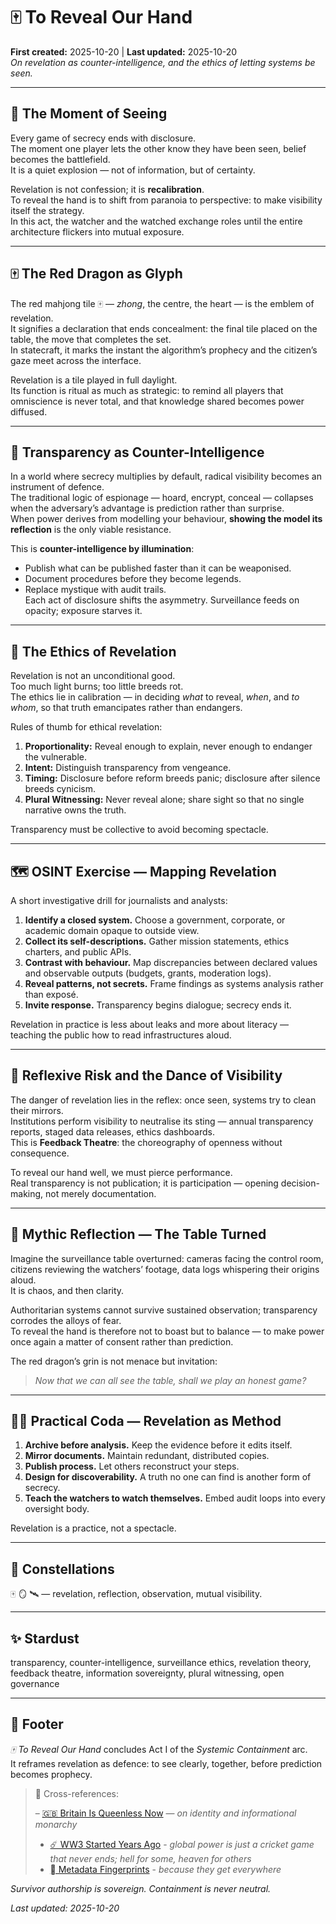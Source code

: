 # 🀄️ To Reveal Our Hand  
**First created:** 2025-10-20  |  **Last updated:** 2025-10-20  
*On revelation as counter-intelligence, and the ethics of letting systems be seen.*

---

## 🧿 The Moment of Seeing  

Every game of secrecy ends with disclosure.  
The moment one player lets the other know they have been seen, belief becomes the battlefield.  
It is a quiet explosion — not of information, but of certainty.  

Revelation is not confession; it is **recalibration**.  
To reveal the hand is to shift from paranoia to perspective: to make visibility itself the strategy.  
In this act, the watcher and the watched exchange roles until the entire architecture flickers into mutual exposure.  

---

## 🀄️ The Red Dragon as Glyph  

The red mahjong tile 🀄️ — *zhong*, the centre, the heart — is the emblem of revelation.  
It signifies a declaration that ends concealment: the final tile placed on the table, the move that completes the set.  
In statecraft, it marks the instant the algorithm’s prophecy and the citizen’s gaze meet across the interface.  

Revelation is a tile played in full daylight.  
Its function is ritual as much as strategic: to remind all players that omniscience is never total, and that knowledge shared becomes power diffused.  

---

## 👻 Transparency as Counter-Intelligence  

In a world where secrecy multiplies by default, radical visibility becomes an instrument of defence.  
The traditional logic of espionage — hoard, encrypt, conceal — collapses when the adversary’s advantage is prediction rather than surprise.  
When power derives from modelling your behaviour, **showing the model its reflection** is the only viable resistance.  

This is **counter-intelligence by illumination**:  
- Publish what can be published faster than it can be weaponised.  
- Document procedures before they become legends.  
- Replace mystique with audit trails.  
Each act of disclosure shifts the asymmetry.  Surveillance feeds on opacity; exposure starves it.  

---

## 🧧 The Ethics of Revelation  

Revelation is not an unconditional good.  
Too much light burns; too little breeds rot.  
The ethics lie in calibration — in deciding *what* to reveal, *when*, and *to whom*, so that truth emancipates rather than endangers.  

Rules of thumb for ethical revelation:  
1. **Proportionality:** Reveal enough to explain, never enough to endanger the vulnerable.  
2. **Intent:** Distinguish transparency from vengeance.  
3. **Timing:** Disclosure before reform breeds panic; disclosure after silence breeds cynicism.  
4. **Plural Witnessing:** Never reveal alone; share sight so that no single narrative owns the truth.  

Transparency must be collective to avoid becoming spectacle.  

---

## 🗺️ OSINT Exercise — Mapping Revelation  

A short investigative drill for journalists and analysts:

1. **Identify a closed system.** Choose a government, corporate, or academic domain opaque to outside view.  
2. **Collect its self-descriptions.** Gather mission statements, ethics charters, and public APIs.  
3. **Contrast with behaviour.** Map discrepancies between declared values and observable outputs (budgets, grants, moderation logs).  
4. **Reveal patterns, not secrets.** Frame findings as systems analysis rather than exposé.  
5. **Invite response.** Transparency begins dialogue; secrecy ends it.  

Revelation in practice is less about leaks and more about literacy — teaching the public how to read infrastructures aloud.  

---

## 🧭 Reflexive Risk and the Dance of Visibility  

The danger of revelation lies in the reflex: once seen, systems try to clean their mirrors.  
Institutions perform visibility to neutralise its sting — annual transparency reports, staged data releases, ethics dashboards.  
This is **Feedback Theatre**: the choreography of openness without consequence.  

To reveal our hand well, we must pierce performance.  
Real transparency is not publication; it is participation — opening decision-making, not merely documentation.  

---

## 🪩 Mythic Reflection — The Table Turned  

Imagine the surveillance table overturned: cameras facing the control room, citizens reviewing the watchers’ footage, data logs whispering their origins aloud.  
It is chaos, and then clarity.  

Authoritarian systems cannot survive sustained observation; transparency corrodes the alloys of fear.  
To reveal the hand is therefore not to boast but to balance — to make power once again a matter of consent rather than prediction.  

The red dragon’s grin is not menace but invitation:  
> *Now that we can all see the table, shall we play an honest game?*

---

## 🐦‍🔥 Practical Coda — Revelation as Method  

1. **Archive before analysis.** Keep the evidence before it edits itself.  
2. **Mirror documents.** Maintain redundant, distributed copies.  
3. **Publish process.** Let others reconstruct your steps.  
4. **Design for discoverability.** A truth no one can find is another form of secrecy.  
5. **Teach the watchers to watch themselves.** Embed audit loops into every oversight body.  

Revelation is a practice, not a spectacle.  

---

## 🌌 Constellations  

🀄️ 🪞 🛰️ — revelation, reflection, observation, mutual visibility.  

---

## ✨ Stardust  

transparency, counter-intelligence, surveillance ethics, revelation theory, feedback theatre, information sovereignty, plural witnessing, open governance  

---

## 🏮 Footer  

*🀄️ To Reveal Our Hand* concludes Act I of the *Systemic Containment* arc.  
It reframes revelation as defence: to see clearly, together, before prediction becomes prophecy.  

> 📡 Cross-references:
> 
> – [🇬🇧 Britain Is Queenless Now](./🇬🇧_britain_is_queenless_now.md) — *on identity and informational monarchy*
> - [☄️ WW3 Started Years Ago](./☄️_ww3_started_years_ago.md) - *global power is just a cricket game that never ends; hell for some, heaven for others*
> - [🫆 Metadata Fingerprints](../../../../../Metadata_Sabotage_Network/Structural_Analysis/🧼_System_Leakage_Signatures/🫆__metadata_fingerprints.md) - *because they get everywhere*  


*Survivor authorship is sovereign. Containment is never neutral.*  

_Last updated: 2025-10-20_
